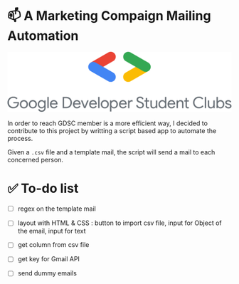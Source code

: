 # 📫 A Marketing Compaign Mailing Automation


![alt text](logo_gdsc.png)


In order to reach GDSC member is a more efficient way, I decided to contribute to this project by writting a script based app to automate the process.

Given a ``.csv`` file and a template mail, the script will send a mail to each concerned person.

# ✅ To-do list

- [ ] regex on the template mail
- [ ] layout with HTML & CSS : button to import csv file, input for Object of the email, input for text
- [ ] get column from csv file
- [ ] get key for Gmail API
- [ ] send dummy emails









